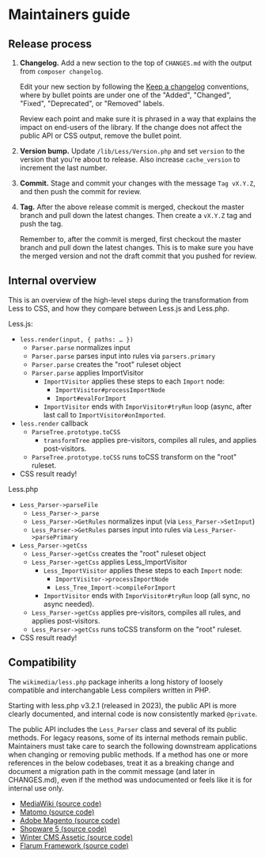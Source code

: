 # Maintainers guide

## Release process

1. **Changelog.** Add a new section to the top of `CHANGES.md` with the output from `composer changelog`.

   Edit your new section by following the [Keep a changelog](https://keepachangelog.com/en/1.0.0/) conventions, where by bullet points are under one of the "Added", "Changed", "Fixed", "Deprecated", or "Removed" labels.

   Review each point and make sure it is phrased in a way that explains the impact on end-users of the library. If the change does not affect the public API or CSS output, remove the bullet point.

2. **Version bump.** Update `/lib/Less/Version.php` and set `version` to the version that you're about to release. Also increase `cache_version` to increment the last number.

3. **Commit.** Stage and commit your changes with the message `Tag vX.Y.Z`, and then push the commit for review.

4. **Tag.** After the above release commit is merged, checkout the master branch and pull down the latest changes. Then create a `vX.Y.Z` tag and push the tag.

   Remember to, after the commit is merged, first checkout the master branch and pull down the latest changes. This is to make sure you have the merged version and not the draft commit that you pushed for review.

## Internal overview

This is an overview of the high-level steps during the transformation
from Less to CSS, and how they compare between Less.js and Less.php.

Less.js:

* `less.render(input, { paths: … })`
  * `Parser.parse` normalizes input
  * `Parser.parse` parses input into rules via `parsers.primary`
  * `Parser.parse` creates the "root" ruleset object
  * `Parser.parse` applies ImportVisitor
    * `ImportVisitor` applies these steps to each `Import` node:
      * `ImportVisitor#processImportNode`
      * `Import#evalForImport`
    * `ImportVisitor` ends with `ImporVisitor#tryRun` loop (async, after last call to `ImportVisitor#onImported`.
* `less.render` callback
  * `ParseTree.prototype.toCSS`
    * `transformTree` applies pre-visitors, compiles all rules, and applies post-visitors.
  * `ParseTree.prototype.toCSS` runs toCSS transform on the "root" ruleset.
* CSS result ready!

Less.php

* `Less_Parser->parseFile`
  * `Less_Parser->_parse`
  * `Less_Parser->GetRules` normalizes input (via `Less_Parser->SetInput`)
  * `Less_Parser->GetRules` parses input into rules via `Less_Parser->parsePrimary`
* `Less_Parser->getCss`
  * `Less_Parser->getCss` creates the "root" ruleset object
  * `Less_Parser->getCss` applies Less_ImportVisitor
    * `Less_ImportVisitor` applies these steps to each `Import` node:
      * `ImportVisitor->processImportNode`
      * `Less_Tree_Import->compileForImport`
    * `ImportVisitor` ends with `ImporVisitor#tryRun` loop (all sync, no async needed).
  * `Less_Parser->getCss` applies pre-visitors, compiles all rules, and applies post-visitors.
  * `Less_Parser->getCss` runs toCSS transform on the "root" ruleset.
* CSS result ready!

## Compatibility

The `wikimedia/less.php` package inherits a long history of loosely compatible
and interchangable Less compilers written in PHP.

Starting with less.php v3.2.1 (released in 2023), the public API is more clearly
documented, and internal code is now consistently marked `@private`.

The public API includes the `Less_Parser` class and several of its public methods.
For legacy reasons, some of its internal methods remain public. Maintainers must
take care to search the following downstream applications when changing or
removing public methods. If a method has one or more references in the below
codebases, treat it as a breaking change and document a migration path in the
commit message (and later in CHANGES.md), even if the method was undocumented
or feels like it is for internal use only.

* [MediaWiki (source code)](https://codesearch.wmcloud.org/core/?q=Less_Parser&files=php%24)
* [Matomo (source code)](https://github.com/matomo-org/matomo/blob/5.0.2/core/AssetManager/UIAssetMerger/StylesheetUIAssetMerger.php)
* [Adobe Magento (source code)](https://github.com/magento/magento2/blob/2.4.6/lib/internal/Magento/Framework/Css/PreProcessor/Adapter/Less/Processor.php)
* [Shopware 5 (source code)](https://github.com/shopware5/shopware/blob/5.7/engine/Shopware/Components/Theme/LessCompiler/Oyejorge.php)
* [Winter CMS Assetic (source code)](https://github.com/assetic-php/assetic/tree/v3.1.0/src/Assetic/Filter)
* [Flarum Framework (source code)](https://github.com/flarum/framework)
